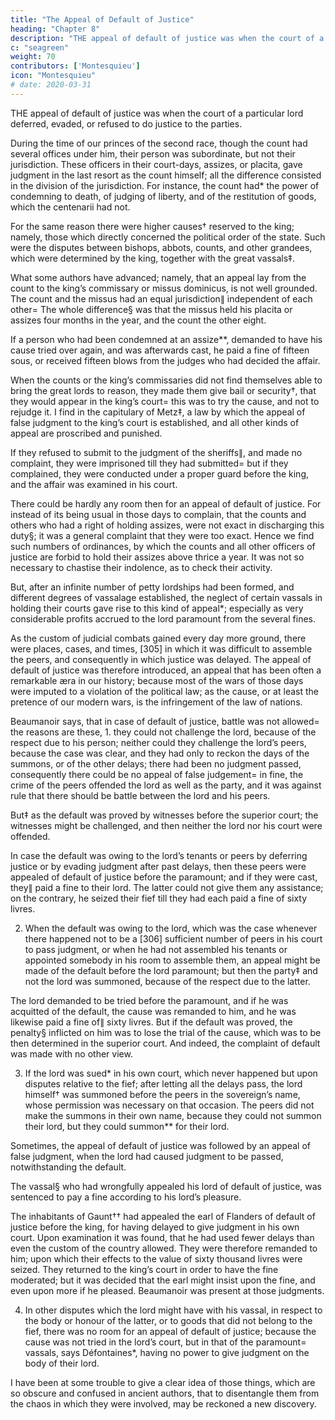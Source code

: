 ```yaml
---
title: "The Appeal of Default of Justice"
heading: "Chapter 8"
description: "THE appeal of default of justice was when the court of a particular lord deferred, evaded, or refused to do justice to the parties"
c: "seagreen"
weight: 70
contributors: ['Montesquieu']
icon: "Montesquieu"
# date: 2020-03-31
---
```




THE appeal of default of justice was when the court of a particular lord deferred, evaded, or refused to do justice to the parties.

During the time of our princes of the second race, though the count had several offices under him, their  person was subordinate, but not their jurisdiction. These officers in their court-days, assizes, or placita, gave judgment in the last resort as the count himself; all the difference consisted in the division of the jurisdiction. For instance, the count had* the power of condemning to death, of judging of liberty, and of the restitution of goods, which the centenarii had not.

For the same reason there were higher causes† reserved to the king; namely, those which directly concerned the political order of the state. Such were the disputes between bishops, abbots, counts, and other grandees, which were determined by the king, together with the great vassals‡.

What some authors have advanced; namely, that an appeal lay from the count to the king’s commissary or missus dominicus, is not well grounded. The count and the missus had an equal jurisdiction∥ independent of each other=  The whole difference§ was that the missus held his placita or assizes four months in the year, and the count the other eight.

If a person who had been condemned at an assize**, demanded to have his cause tried over again, and was afterwards cast, he paid a fine of fifteen sous, or received fifteen blows from the judges who had decided the affair.

When the counts or the king’s commissaries did not find themselves able to bring the great lords to reason, they made them give bail or security†, that they would appear in the king’s court=  this was to try the cause, and not to rejudge it. I find in the capitulary of Metz‡, a law by which the appeal of false judgment to the king’s court is established, and all other kinds of appeal are proscribed and punished.

If they refused to submit to the judgment of the sheriffs∥, and made no complaint, they were imprisoned till they had submitted=  but if they complained, they were conducted under a proper guard before the king, and the affair was examined in his court.

There could be hardly any room then for an appeal of default of justice. For instead of its being usual in those days to complain, that the counts and others who had a right of holding assizes, were not exact in discharging this duty§; it was a general complaint that they were too exact. Hence we find such numbers of ordinances, by which the counts and all other officers of justice are forbid to hold their assizes above thrice a year. It was not so necessary to chastise their indolence, as to check their activity.

But, after an infinite number of petty lordships had been formed, and different degrees of vassalage established, the neglect of certain vassals in holding their courts gave rise to this kind of appeal*; especially as very considerable profits accrued to the lord paramount from the several fines.

As the custom of judicial combats gained every day more ground, there were places, cases, and times, [305] in which it was difficult to assemble the peers, and consequently in which justice was delayed. The appeal of default of justice was therefore introduced, an appeal that has been often a remarkable æra in our history; because most of the wars of those days were imputed to a violation of the political law; as the cause, or at least the pretence of our modern wars, is the infringement of the law of nations.

Beaumanoir says, that in case of default of justice, battle was not allowed=  the reasons are these, 1. they could not challenge the lord, because of the respect due to his person; neither could they challenge the lord’s peers, because the case was clear, and they had only to reckon the days of the summons, or of the other delays; there had been no judgment passed, consequently there could be no appeal of false judgement=  in fine, the crime of the peers offended the lord as well as the party, and it was against rule that there should be battle between the lord and his peers.

But‡ as the default was proved by witnesses before the superior court; the witnesses might be challenged, and then neither the lord nor his court were offended.

In case the default was owing to the lord’s tenants or peers by deferring justice or by evading judgment after past delays, then these peers were appealed of default of justice before the paramount; and if they were cast, they∥ paid a fine to their lord. The latter could not give them any assistance; on the contrary, he seized their fief till they had each paid a fine of sixty livres.

2. When the default was owing to the lord, which was the case whenever there happened not to be a [306] sufficient number of peers in his court to pass judgment, or when he had not assembled his tenants or appointed somebody in his room to assemble them, an appeal might be made of the default before the lord paramount; but then the party‡ and not the lord was summoned, because of the respect due to the latter.

The lord demanded to be tried before the paramount, and if he was acquitted of the default, the cause was remanded to him, and he was likewise paid a fine of∥ sixty livres. But if the default was proved, the penalty§ inflicted on him was to lose the trial of the cause, which was to be then determined in the superior court. And indeed, the complaint of default was made with no other view.

3. If the lord was sued* in his own court, which never happened but upon disputes relative to the fief; after letting all the delays pass, the lord himself† was summoned before the peers in the sovereign’s name, whose permission was necessary on that occasion. The peers did not make the summons in their own name, because they could not summon their lord, but they could summon** for their lord.

Sometimes, the appeal of default of justice was followed by an appeal of false judgment, when the lord had caused judgment to be passed, notwithstanding the default.

The vassal§ who had wrongfully appealed his lord of default of justice, was sentenced to pay a fine according to his lord’s pleasure.

The inhabitants of Gaunt†† had appealed the earl of Flanders of default of justice before the king, for having delayed to give judgment in his own court. Upon examination it was found, that he had used fewer delays than even the custom of the country allowed. They were therefore remanded to him; upon which their effects to the value of sixty thousand livres were seized. They returned to the king’s court in order to have the fine moderated; but it was decided that the earl might insist upon the fine, and even upon more if he pleased. Beaumanoir was present at those judgments.

4. In other disputes which the lord might have with his vassal, in respect to the body or honour of the latter, or to goods that did not belong to the fief, there was no room for an appeal of default of justice; because the cause was not tried in the lord’s court, but in that of the paramount=  vassals, says Défontaines*, having no power to give judgment on the body of their lord.

I have been at some trouble to give a clear idea of those things, which are so obscure and confused in ancient authors, that to disentangle them from the chaos in which they were involved, may be reckoned a new discovery.
